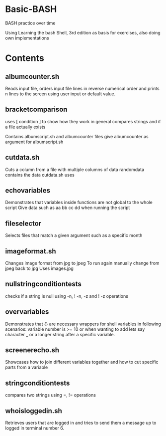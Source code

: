 # Basic-BASH
BASH practice over time

Using Learning the bash Shell, 3rd edition as basis for exercises, also doing own implementations

# Contents

## albumcounter.sh
Reads input file, orders input file lines in reverse numerical order
and prints n lines to the screen using user input or default value.

## bracketcomparison
uses [ condition ] to show how they work in general
compares strings and if a file actually exists

Contains albumscript.sh and albumcounter files
give albumcounter as argument for albumscript.sh

## cutdata.sh 
Cuts a column from a file with multiple columns of data
randomdata contains the data cutdata.sh uses

## echovariables
Demonstrates that variables inside functions are not global to the whole script
Give data such as aa bb cc dd when running the script

## fileselector
Selects files that match a given argument such as a specific month

## imageformat.sh
Changes image format from jpg to jpeg
To run again manually change from jpeg back to jpg
Uses images.jpg

## nullstringconditiontests
checks if a string is null using -n, ! -n, -z and ! -z operations

## overvariables
Demonstrates that {} are necessary wrappers for shell variables in following scenarios:
variable number is >= 10 or when wanting to add lets say character _ or a longer string
after a specific variable.

## screenerecho.sh
Showcases how to join different variables together and how to cut specific
parts from a variable

## stringconditiontests
compares two strings using =, !=  operations

## whoisloggedin.sh

Retrieves users that are logged in and tries to send them a message
up to logged in terminal number 6.

